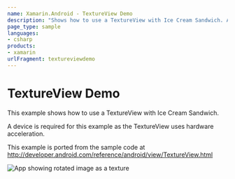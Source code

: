 ```yaml
---
name: Xamarin.Android - TextureView Demo
description: "Shows how to use a TextureView with Ice Cream Sandwich. A device is required for this example"
page_type: sample
languages:
- csharp
products:
- xamarin
urlFragment: textureviewdemo
---
```

# TextureView Demo

This example shows how to use a TextureView with Ice Cream Sandwich.

A device is required for this example as the TextureView uses hardware acceleration.

This example is ported from the sample code at http://developer.android.com/reference/android/view/TextureView.html

![App showing rotated image as a texture](Screenshots/TextureViewDemo.png)